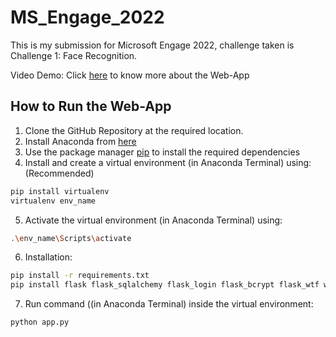 # MS_Engage_2022
This is my submission for Microsoft Engage 2022, challenge taken is Challenge 1: Face Recognition.

Video Demo:
Click [here](https://drive.google.com/file/d/1zYGNFgYV_VYJas8NosinSNr2WfUqzuDG/view?usp=sharing) to know more about the Web-App 

## How to Run the Web-App

1. Clone the GitHub Repository at the required location. 
2. Install Anaconda from [here](https://www.anaconda.com/products/distribution)
3. Use the package manager [pip](https://pip.pypa.io/en/stable/) to install the required dependencies 
4. Install and create a virtual environment (in Anaconda Terminal) using: (Recommended)
```zsh
pip install virtualenv
virtualenv env_name
```
5. Activate the virtual environment (in Anaconda Terminal) using:
```zsh
.\env_name\Scripts\activate 
```
6. Installation:
```zsh
pip install -r requirements.txt 
pip install flask flask_sqlalchemy flask_login flask_bcrypt flask_wtf wtforms email_validator
```
7. Run command ((in Anaconda Terminal) inside the virtual environment:
```zsh
python app.py
```

